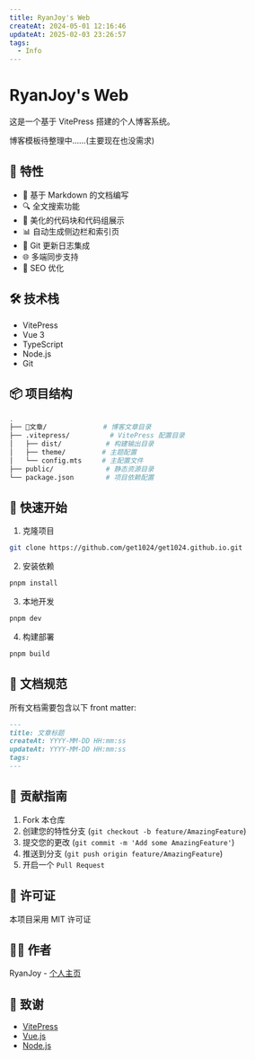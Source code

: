 ```yaml
---
title: RyanJoy's Web
createAt: 2024-05-01 12:16:46
updateAt: 2025-02-03 23:26:57
tags:
  - Info
---
```

# RyanJoy's Web

这是一个基于 VitePress 搭建的个人博客系统。

博客模板待整理中……(主要现在也没需求)

## 🌟 特性

- 📝 基于 Markdown 的文档编写
- 🔍 全文搜索功能
- 🎨 美化的代码块和代码组展示
- 📊 自动生成侧边栏和索引页
- 🔄 Git 更新日志集成
- 🌐 多端同步支持
- 🎯 SEO 优化

## 🛠️ 技术栈

- VitePress
- Vue 3
- TypeScript
- Node.js
- Git

## 📦 项目结构

```sh
.
├── 📒文章/              # 博客文章目录
├── .vitepress/          # VitePress 配置目录
│   ├── dist/           # 构建输出目录
│   ├── theme/         # 主题配置
│   └── config.mts     # 主配置文件
├── public/             # 静态资源目录
└── package.json        # 项目依赖配置

```

## 🚀 快速开始

1. 克隆项目

```bash
git clone https://github.com/get1024/get1024.github.io.git
```

2. 安装依赖

```bash
pnpm install
```

3. 本地开发

```bash
pnpm dev
```

4. 构建部署

```bash
pnpm build
```

## 📝 文档规范

所有文档需要包含以下 front matter:

```markdown
---
title: 文章标题
createAt: YYYY-MM-DD HH:mm:ss
updateAt: YYYY-MM-DD HH:mm:ss
tags:
---
```

## 🤝 贡献指南

1. Fork 本仓库
2. 创建您的特性分支 (`git checkout -b feature/AmazingFeature`)
3. 提交您的更改 (`git commit -m 'Add some AmazingFeature'`)
4. 推送到分支 (`git push origin feature/AmazingFeature`)
5. 开启一个 `Pull Request`

## 📄 许可证

本项目采用 MIT 许可证

## 👨‍💻 作者

RyanJoy - [个人主页](https://github.com/get1024)

## 🙏 致谢

- [VitePress](https://vitepress.dev/)
- [Vue.js](https://vuejs.org/)
- [Node.js](https://nodejs.org/)